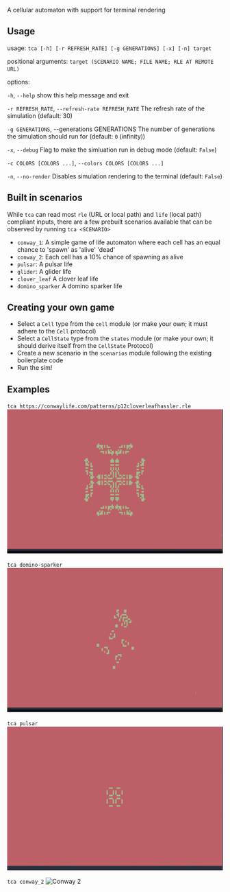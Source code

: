 A cellular automaton with support for terminal rendering

## Usage

usage: `tca [-h] [-r REFRESH_RATE] [-g GENERATIONS] [-x] [-n] target`

positional arguments:
  `target (SCENARIO NAME; FILE NAME; RLE AT REMOTE URL)`

options:

  `-h`, `--help`            show this help message and exit

  `-r REFRESH_RATE`, `--refresh-rate REFRESH_RATE`
                            The refresh rate of the simulation (default: 30)

  `-g GENERATIONS`, --generations GENERATIONS
                            The number of generations the simulation should run for (default: `0` (infinity))

  `-x`, `--debug`           Flag to make the simluation run in debug mode (default: `False`)

  `-c COLORS [COLORS ...]`, `--colors COLORS [COLORS ...]`

  `-n`, `--no-render`       Disables simulation rendering to the terminal (default: `False`)


## Built in scenarios
While `tca` can read most `rle` (URL or local path) and `life` (local path) compliant inputs, there are a few prebuilt scenarios available that can be observed by running `tca <SCENARIO>`

- `conway_1`: A simple game of life automaton where each cell has an equal chance to 'spawn' as 'alive' 'dead'
- `conway_2`: Each cell has a 10% chance of spawning as alive
- `pulsar`: A pulsar life
- `glider`: A glider life
- `clover_leaf` A clover leaf life
- `domino_sparker` A domino sparker life

## Creating your own game
- Select a `Cell` type from the `cell` module (or make your own; it must adhere to the `Cell` protocol)
- Select a `CellState` type from the `states` module (or make your own; it should derive itself from the `CellState` Protocol)
- Create a new scenario in the `scenarios` module following the existing boilerplate code
- Run the sim!

## Examples
`tca https://conwaylife.com/patterns/p12cloverleafhassler.rle`
![Cloverleaf Hassler](cloverleaf-interchange.gif)

`tca domino-sparker`
![Domino Sparker](domino-sparker.gif)

`tca pulsar`
![Pulsar](pulsar.gif)

`tca conway_2`
![Conway 2](conway-2.gif)
